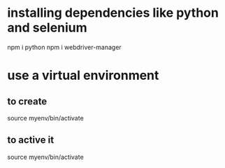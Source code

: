 # installing dependencies like python and selenium
npm i python
npm i webdriver-manager

# use a virtual environment
## to create
source myenv/bin/activate
## to active it
source myenv/bin/activate
